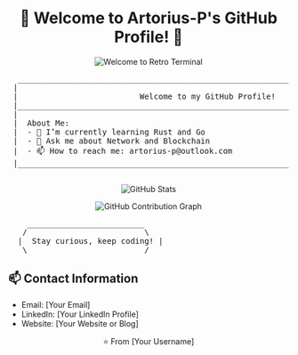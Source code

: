 <!-- README.md -->

<h1 align="center">👋 Welcome to Artorius-P's GitHub Profile! 👋</h1>

<!-- Retro Terminal Style Background -->
<p align="center">
  <img src="https://via.placeholder.com/800x150/000000/008000?text=Welcome+to+Retro+Terminal" alt="Welcome to Retro Terminal"/>
</p>

<!-- ASCII Art and Personal Introduction -->
<pre>
  _____________________________________________________________________________
 |                                                                             |
 |                          Welcome to my GitHub Profile!                      |
 |_____________________________________________________________________________|
 |                                                                             |
 |  About Me:                                                                  |
 |  - 🌱 I’m currently learning Rust and Go                                    |
 |  - 💬 Ask me about Network and Blockchain                                   |
 |  - 📫 How to reach me: artorius-p@outlook.com                               |
 |_____________________________________________________________________________|

</pre>

<!-- GitHub Stats -->
<p align="center">
  <img src="https://github-readme-stats.vercel.app/api?username=Artorius-P&show_icons=true&theme=radical" alt="GitHub Stats" />
</p>

<!-- Dynamic GitHub Contribution Graph -->
<p align="center">
  <img src="https://github-readme-streak-stats.herokuapp.com/?user=Artorius-P&theme=dark" alt="GitHub Contribution Graph" />
</p>


<!-- ASCII Art -->
<pre>
    _________________________
   /                         \
  |  Stay curious, keep coding! |
   \_________________________/
</pre>

<!-- Contact Information -->
## 📫 Contact Information
- Email: [Your Email]
- LinkedIn: [Your LinkedIn Profile]
- Website: [Your Website or Blog]

<!-- Footer -->
<footer align="center">
  ⭐️ From [Your Username]
</footer>
